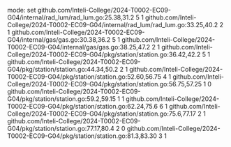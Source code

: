 mode: set
github.com/Inteli-College/2024-T0002-EC09-G04/internal/rad_lum/rad_lum.go:25.38,31.2 5 1
github.com/Inteli-College/2024-T0002-EC09-G04/internal/rad_lum/rad_lum.go:33.25,40.2 2 1
github.com/Inteli-College/2024-T0002-EC09-G04/internal/gas/gas.go:30.38,36.2 5 1
github.com/Inteli-College/2024-T0002-EC09-G04/internal/gas/gas.go:38.25,47.2 2 1
github.com/Inteli-College/2024-T0002-EC09-G04/pkg/station/station.go:36.42,42.2 5 1
github.com/Inteli-College/2024-T0002-EC09-G04/pkg/station/station.go:44.34,50.2 2 1
github.com/Inteli-College/2024-T0002-EC09-G04/pkg/station/station.go:52.60,56.75 4 1
github.com/Inteli-College/2024-T0002-EC09-G04/pkg/station/station.go:56.75,57.25 1 0
github.com/Inteli-College/2024-T0002-EC09-G04/pkg/station/station.go:59.2,59.15 1 1
github.com/Inteli-College/2024-T0002-EC09-G04/pkg/station/station.go:62.24,75.6 6 1
github.com/Inteli-College/2024-T0002-EC09-G04/pkg/station/station.go:75.6,77.17 2 1
github.com/Inteli-College/2024-T0002-EC09-G04/pkg/station/station.go:77.17,80.4 2 0
github.com/Inteli-College/2024-T0002-EC09-G04/pkg/station/station.go:81.3,83.30 3 1
